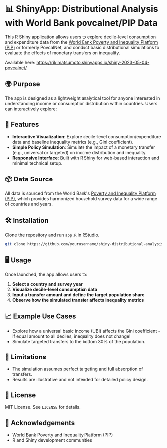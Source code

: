 # 📊 ShinyApp: Distributional Analysis with World Bank povcalnet/PIP Data

This R Shiny application allows users to explore decile-level consumption and expenditure data from the [World Bank Poverty and Inequality Platform (PIP)](https://pip.worldbank.org/) or formerly PovcalNet, and conduct basic distributional simulations to evaluate the effects of monetary transfers on inequality.

Available here: https://rikimatsumoto.shinyapps.io/shiny-2023-05-04-povcalnet/

## 🌍 Purpose

The app is designed as a lightweight analytical tool for anyone interested in understanding income or consumption distribution within countries. Users can interactively explore:

## 🔧 Features

* **Interactive Visualization**: Explore decile-level consumption/expenditure data and baseline inequality metrics (e.g., Gini coefficient).
* **Simple Policy Simulation**: Simulate the impact of a monetary transfer (e.g., universal or targeted) on income distribution and inequality.
* **Responsive Interface**: Built with R Shiny for web-based interaction and minimal technical setup.

## 📦 Data Source

All data is sourced from the World Bank's [Poverty and Inequality Platform (PIP)](https://pip.worldbank.org/), which provides harmonized household survey data for a wide range of countries and years.

## 🛠️ Installation

Clone the repository and run `app.R` in RStudio.

```bash
git clone https://github.com/yourusername/shiny-distributional-analysis.git
```

## 🖥️ Usage

Once launched, the app allows users to:

1. **Select a country and survey year**
2. **Visualize decile-level consumption data**
3. **Input a transfer amount and define the target population share**
4. **Observe how the simulated transfer affects inequality metrics**

## 📈 Example Use Cases

* Explore how a universal basic income (UBI) affects the Gini coefficient - if equal amount to all deciles, inequality does not change!
* Simulate targeted transfers to the bottom 30% of the population.

## 🧠 Limitations

* The simulation assumes perfect targeting and full absorption of transfers.
* Results are illustrative and not intended for detailed policy design.

## 📄 License

MIT License. See `LICENSE` for details.

## 🤝 Acknowledgements

* World Bank Poverty and Inequality Platform (PIP)
* R and Shiny development communities
